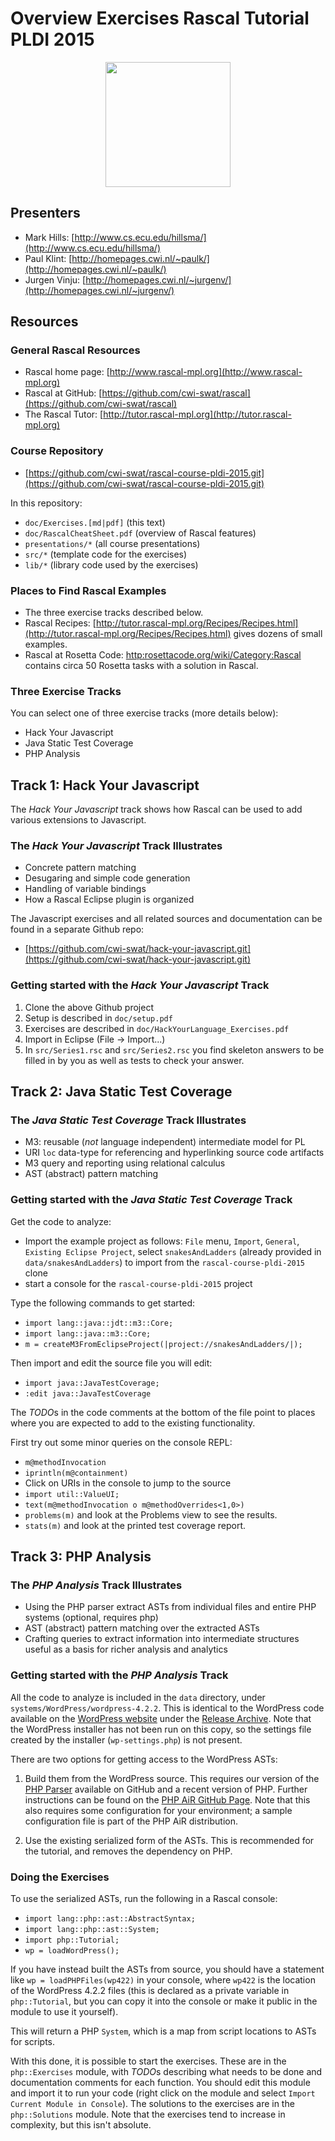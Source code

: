 # Overview Exercises Rascal Tutorial PLDI 2015

<p
  align="center">
  <img width="200" height="200" src="http://rosettacode.org/mw/images/c/cd/RascalLogo.png">
</p>
  
## Presenters
* Mark Hills: [http://www.cs.ecu.edu/hillsma/](http://www.cs.ecu.edu/hillsma/)
* Paul Klint: [http://homepages.cwi.nl/~paulk/](http://homepages.cwi.nl/~paulk/)
* Jurgen Vinju: [http://homepages.cwi.nl/~jurgenv/](http://homepages.cwi.nl/~jurgenv/)

## Resources
### General Rascal Resources

* Rascal home page: [http://www.rascal-mpl.org](http://www.rascal-mpl.org)
* Rascal at GitHub: [https://github.com/cwi-swat/rascal](https://github.com/cwi-swat/rascal)
* The Rascal Tutor: [http://tutor.rascal-mpl.org](http://tutor.rascal-mpl.org)

### Course Repository

* [https://github.com/cwi-swat/rascal-course-pldi-2015.git](https://github.com/cwi-swat/rascal-course-pldi-2015.git) 

In this repository:

   - `doc/Exercises.[md|pdf]` (this text)
   - `doc/RascalCheatSheet.pdf` (overview of Rascal features)
   - `presentations/*` (all course presentations)
   - `src/*` (template code for the exercises)
   - `lib/*` (library code used by the exercises)
	
### Places to Find Rascal Examples

* The three exercise tracks described below.
* Rascal Recipes: [http://tutor.rascal-mpl.org/Recipes/Recipes.html](http://tutor.rascal-mpl.org/Recipes/Recipes.html) gives dozens of small examples.
* Rascal at Rosetta Code: [http:rosettacode.org/wiki/Category:Rascal](http:rosettacode.org/wiki/Category:Rascal) contains circa 50 Rosetta tasks with a solution in Rascal.

### Three Exercise Tracks

You can select one of three exercise tracks (more details below):

* Hack Your Javascript
* Java Static Test Coverage
* PHP Analysis

## Track 1: Hack Your Javascript

The _Hack Your Javascript_ track shows how Rascal can be used to add various extensions to Javascript.

### The _Hack Your Javascript_ Track Illustrates

- Concrete pattern matching
- Desugaring and simple code generation
- Handling of variable bindings
- How a Rascal Eclipse plugin is organized

The Javascript exercises and all related sources and documentation can be found in a separate Github repo:

- [https://github.com/cwi-swat/hack-your-javascript.git](https://github.com/cwi-swat/hack-your-javascript.git)

### Getting started with the _Hack Your Javascript_ Track

1. Clone the above Github project
2. Setup is described in `doc/setup.pdf`
3. Exercises are described in `doc/HackYourLanguage_Exercises.pdf`
2. Import in Eclipse (File -> Import...)
3. In `src/Series1.rsc` and `src/Series2.rsc` you find skeleton answers to be filled in by you as well as tests to check your answer.

## Track 2: Java Static Test Coverage

### The _Java Static Test Coverage_ Track Illustrates

* M3: reusable (_not_ language independent) intermediate model for PL
* URI `loc` data-type for referencing and hyperlinking source code artifacts
* M3 query and reporting using relational calculus
* AST (abstract) pattern matching
 
### Getting started with the _Java Static Test Coverage_ Track

Get the code to analyze:

* Import the example project as follows: `File` menu, `Import`, `General`, `Existing Eclipse Project`, select `snakesAndLadders` (already provided in `data/snakesAndLadders`) to import from the `rascal-course-pldi-2015` clone
* start a console for the `rascal-course-pldi-2015` project

Type the following commands to get started:

* `import lang::java::jdt::m3::Core;`
* `import lang::java::m3::Core;`
* `m = createM3FromEclipseProject(|project://snakesAndLadders/|);`  

Then import and edit the source file you will edit:

* `import java::JavaTestCoverage;`
* `:edit java::JavaTestCoverage`

The *TODO*s in the code comments at the bottom of the file point to places where you are expected to add to the existing functionality. 

First try out some minor queries on the console REPL:

* `m@methodInvocation`
* `iprintln(m@containment)`
* Click on URIs in the console to jump to the source
* `import util::ValueUI;`
* `text(m@methodInvocation o m@methodOverrides<1,0>)`
* `problems(m)` and look at the Problems view to see the results.
* `stats(m)` and look at the printed test coverage report.

## Track 3: PHP Analysis

### The _PHP Analysis_ Track Illustrates

* Using the PHP parser extract ASTs from individual files and entire PHP systems (optional, requires php)
* AST (abstract) pattern matching over the extracted ASTs
* Crafting queries to extract information into intermediate structures useful as a basis for richer analysis and analytics
 
### Getting started with the _PHP Analysis_ Track

All the code to analyze is included in the `data` directory, under `systems/WordPress/wordpress-4.2.2`. This is identical to the WordPress code available on the [WordPress website](https://wordpress.org/) under the [Release Archive](https://wordpress.org/download/release-archive/). Note that the WordPress installer has not been run on this copy, so the settings file created by the installer (`wp-settings.php`) is not present.

There are two options for getting access to the WordPress ASTs:

1. Build them from the WordPress source. This requires our version of the [PHP Parser](https://github.com/cwi-swat/PHP-Parser) available on GitHub and a recent version of PHP. Further instructions can be found on the [PHP AiR GitHub Page](https://github.com/cwi-swat/php-analysis/). Note that this also requires some configuration for your environment; a sample configuration file is part of the PHP AiR distribution.

2. Use the existing serialized form of the ASTs. This is recommended for the tutorial, and removes the dependency on PHP.

### Doing the Exercises ###

To use the serialized ASTs, run the following in a Rascal console:

* `import lang::php::ast::AbstractSyntax;`
* `import lang::php::ast::System;`
* `import php::Tutorial;`
* `wp = loadWordPress();`

If you have instead built the ASTs from source, you should have a statement like `wp = loadPHPFiles(wp422)` in your console, where `wp422` is the location of the WordPress 4.2.2 files (this is declared as a private variable in `php::Tutorial`, but you can copy it into the console or make it public in the module to use it yourself).

This will return a PHP `System`, which is a map from script locations to ASTs for scripts.

With this done, it is possible to start the exercises. These are in the `php::Exercises` module, with *TODO*s describing what needs to be done and documentation comments for each function. You should edit this module and import it to run your code (right click on the module and select `Import Current Module in Console`). The solutions to the exercises are in the `php::Solutions` module. Note that the exercises tend to increase in complexity, but this isn't absolute.
